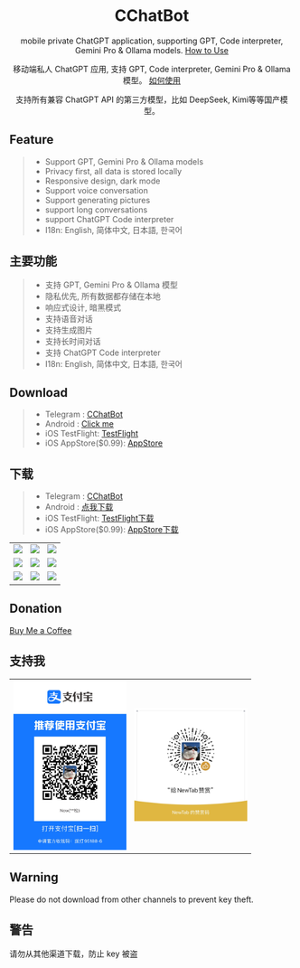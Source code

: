 <div align="center">

<h1 align="center">CChatBot</h1>

mobile private ChatGPT application, supporting GPT, Code interpreter, Gemini Pro & Ollama models. [How to Use](./USAGE.md)

移动端私人 ChatGPT 应用, 支持 GPT, Code interpreter, Gemini Pro & Ollama 模型。 [如何使用](./USAGE.md)

支持所有兼容 ChatGPT API 的第三方模型，比如 DeepSeek, Kimi等等国产模型。

</div>

## Feature

> * Support GPT, Gemini Pro & Ollama models
>* Privacy first, all data is stored locally
>* Responsive design, dark mode
>* Support voice conversation
>* Support generating pictures
>* support long conversations
>* support ChatGPT Code interpreter
>* I18n: English, 简体中文, 日本語, 한국어

## 主要功能

> * 支持 GPT, Gemini Pro & Ollama 模型
>* 隐私优先, 所有数据都存储在本地
>* 响应式设计, 暗黑模式
>* 支持语音对话
>* 支持生成图片
>* 支持长时间对话
>* 支持 ChatGPT Code interpreter
>* I18n: English, 简体中文, 日本語, 한국어

## Download

> * Telegram : [CChatBot](https://t.me/chatbot_all)
>* Android : [Click me](https://github.com/ChatBot-All/chatbot-app/releases)
>* iOS TestFlight: [TestFlight](https://testflight.apple.com/join/Znpyd2IF)
>* iOS AppStore($0.99): [AppStore](https://apps.apple.com/app/cchatbot/id6499505508)

## 下载

> * Telegram : [CChatBot](https://t.me/chatbot_all)
>* Android : [点我下载](https://github.com/ChatBot-All/chatbot-app/releases)
>* iOS TestFlight: [TestFlight下载](https://testflight.apple.com/join/Znpyd2IF)
>* iOS AppStore($0.99): [AppStore下载](https://apps.apple.com/app/cchatbot/id6499505508)

<table>

<tr>

<td><center><img src="https://github.com/ChatBot-All/chatbot-app/blob/main/art/1.PNG" width="200"  /></center></td>
<td><center><img src="https://github.com/ChatBot-All/chatbot-app/blob/main/art/2.PNG" width="200"  /></center></td>
<td><center><img src="https://github.com/ChatBot-All/chatbot-app/blob/main/art/3.PNG" width="200"  /></center></td>

</tr>

<tr>

<td><center><img src="https://github.com/ChatBot-All/chatbot-app/blob/main/art/4.PNG" width="200" /></center></td>
<td><center><img src="https://github.com/ChatBot-All/chatbot-app/blob/main/art/5.PNG" width="200"  /></center></td>
<td><center><img src="https://github.com/ChatBot-All/chatbot-app/blob/main/art/6.PNG" width="200" /></center></td>

</tr>
<tr>

<td><center><img src="https://github.com/ChatBot-All/chatbot-app/blob/main/art/7.PNG" width="200" /></center></td>
<td><center><img src="https://github.com/ChatBot-All/chatbot-app/blob/main/art/8.PNG" width="200"  /></center></td>
<td><center><img src="https://github.com/ChatBot-All/chatbot-app/blob/main/art/9.PNG" width="200" /></center></td>

</tr>
</table>

## Donation
[Buy Me a Coffee](https://www.buymeacoffee.com/jyuesong)


## 支持我

<table>

<tr>

<td><center><img src="https://github.com/jiang111/jiang111/blob/master/images/part1/alipay.jpg" width="200"  /></center></td>
<td><center><img src="https://github.com/jiang111/jiang111/blob/master/images/part1/wechat.jpg" width="200"  /></center></td>

</tr>

</table>

## Warning
Please do not download from other channels to prevent key theft.

## 警告
请勿从其他渠道下载，防止 key 被盗






